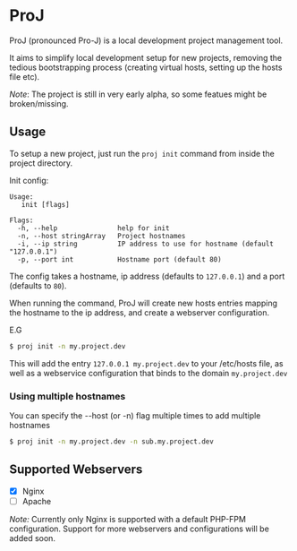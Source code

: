 ProJ
====

ProJ (pronounced Pro-J) is a local development project management tool.

It aims to simplify local development setup for new projects, removing the tedious bootstrapping process (creating virtual hosts, setting up the hosts file etc).

*Note*: The project is still in very early alpha, so some featues might be broken/missing.

## Usage

To setup a new project, just run the `proj init` command from inside the project directory.


Init config:

```
Usage:
   init [flags]

Flags:
  -h, --help               help for init
  -n, --host stringArray   Project hostnames
  -i, --ip string          IP address to use for hostname (default "127.0.0.1")
  -p, --port int           Hostname port (default 80)
```

The config takes a hostname, ip address (defaults to `127.0.0.1`) and a port (defaults to `80`).

When running the command, ProJ will create new hosts entries mapping the hostname to the ip address, and create a webserver configuration.

E.G

```bash
$ proj init -n my.project.dev
```

This will add the entry `127.0.0.1 my.project.dev` to your /etc/hosts file, as well as a webservice configuration that binds to the domain `my.project.dev`

### Using multiple hostnames

You can specify the --host (or -n) flag multiple times to add multiple hostnames

```bash
$ proj init -n my.project.dev -n sub.my.project.dev
```

## Supported Webservers

- [x] Nginx
- [ ] Apache

*Note:* Currently only Nginx is supported with a default PHP-FPM configuration. Support for more webservers and configurations will be added soon.
